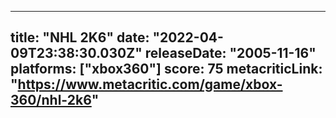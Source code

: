 
---
title: "NHL 2K6"
date: "2022-04-09T23:38:30.030Z"
releaseDate: "2005-11-16"
platforms: ["xbox360"]
score: 75
metacriticLink: "https://www.metacritic.com/game/xbox-360/nhl-2k6"
---
